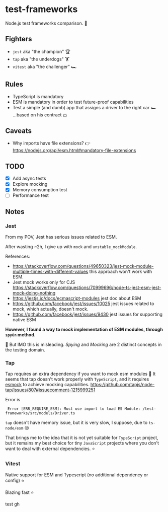 # test-frameworks

Node.js test frameworks comparison. 🧪

## Fighters
- `jest` aka "the champion" 🏆
- `tap` aka "the underdogs" 🏋️
- `vitest` aka "the challenger" 🏎️

## Rules
- TypeScript is mandatory
- ESM is mandatory in order to test future-proof capabilities
- Test a simple (and dumb) app that assigns a driver to the right car 🏎 ...based on his contract 💵️

## Caveats
- Why imports have file extensions? 👉https://nodejs.org/api/esm.html#mandatory-file-extensions

## TODO
- [x] Add async tests
- [x] Explore mocking
- [x] Memory consumption test
- [ ] Performance test

## Notes

### Jest
From my POV, Jest has serious issues related to ESM.

After wasting ~2h, I give up with `mock` and `unstable_mockModule`.

References:
- https://stackoverflow.com/questions/49650323/jest-mock-module-multiple-times-with-different-values this approach won't work with ESM.
- Jest mock works only for CJS https://stackoverflow.com/questions/70999696/node-ts-jest-esm-jest-mock-doing-nothing
- https://jestjs.io/docs/ecmascript-modules jest doc about ESM 
- https://github.com/facebook/jest/issues/10025 jest issues related to mock, which actually, doesn't mock.
- https://github.com/facebook/jest/issues/9430 jest issues for supporting native ESM

**However, I found a way to mock implementation of ESM modules, through `spyOn` method.**

🚨 But IMO this is misleading. _Spying_ and _Mocking_ are 2 distinct concepts in the testing domain.

### Tap
Tap requires an extra dependency if you want to mock esm modules 🚨
It seems that tap doesn't work properly with `TypeScript`, and it requires [esmock](https://www.npmjs.com/package/esmock) to achieve mocking capabilities.
https://github.com/tapjs/node-tap/issues/807#issuecomment-1215999251

Error is
```shell
 Error [ERR_REQUIRE_ESM]: Must use import to load ES Module: /test-frameworks/src/models/Driver.ts
```

`tap` doesn't have memory issue, but it is very slow, I suppose, due to `ts-node/esm` 😔

That brings me to the idea that it is not yet suitable for `TypeScript` project,
but it remains my best choice for tiny `JavaScript` projects where you don't want to deal with external dependencies. ⭐️

### Vitest
Native support for ESM and Typescript (no additional dependency or config) ⭐️

Blazing fast ⭐️


test gh
